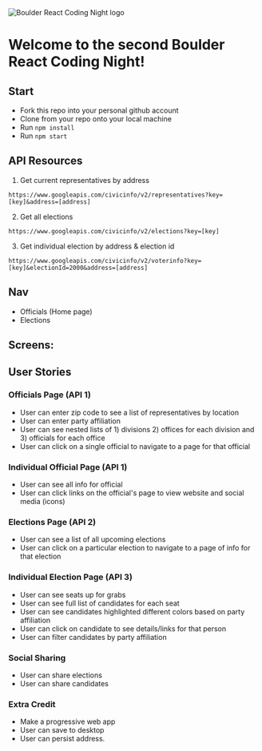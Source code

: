 <img src="./brcnLogo.png" alt="Boulder React Coding Night logo" align="center" />

# Welcome to the second Boulder React Coding Night!


## Start
* Fork this repo into your personal github account
* Clone from your repo onto your local machine
* Run `npm install`
* Run `npm start`


## API Resources
1) Get current representatives by address
```
https://www.googleapis.com/civicinfo/v2/representatives?key=[key]&address=[address]
```

2) Get all elections
```
https://www.googleapis.com/civicinfo/v2/elections?key=[key]
```

3) Get individual election by address & election id
```
https://www.googleapis.com/civicinfo/v2/voterinfo?key=[key]&electionId=2000&address=[address]
```

## Nav
* Officials (Home page)
* Elections


## Screens:

## User Stories

### Officials Page (API 1)
* User can enter zip code to see a list of representatives by location
* User can enter party affiliation
* User can see nested lists of 1) divisions 2) offices for each division and 3) officials for each office
* User can click on a single official to navigate to a page for that official

### Individual Official Page (API 1)
* User can see all info for official
* User can click links on the official's page to view website and social media (icons)

### Elections Page (API 2)
* User can see a list of all upcoming elections
* User can click on a particular election to navigate to a page of info for that election

### Individual Election Page (API 3)
* User can see seats up for grabs
* User can see full list of candidates for each seat
* User can see candidates highlighted different colors based on party affiliation
* User can click on candidate to see details/links for that person
* User can filter candidates by party affiliation

### Social Sharing
* User can share elections
* User can share candidates

### Extra Credit
* Make a progressive web app
* User can save to desktop
* User can persist address.
